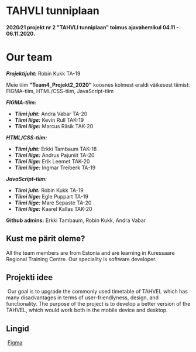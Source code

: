 # TAHVLI tunniplaan
#### 2020∕21 projekt nr 2 "TAHVLI tunniplaan" toimus ajavahemikul 04.11 - 06.11.2020.
# Our team

**_Projektijuht:_**    Robin Kukk TA-19 

Meie tiim **"Team4_Projekt2_2020"** koosnes kolmest eraldi väikesest tiimist: FIGMA-tiim, HTML/CSS-tiim, JavaScript-tiim 

**_FIGMA-tiim:_**

 - **_Tiimi juht:_** Andra Vabar TA-20
 - **_Tiimi liige:_** Kevin Rull TAK-19
 - **_Tiimi liige:_** Marcus Riisik TAK-20


**_HTML/CSS-tiim:_** 

 - **_Tiimi juht:_** Erkki Tambaum TAK-18
 - **_Tiimi liige:_** Andrus Pajuniit TA-20
 - **_Tiimi liige:_** Erik Leemet TAK-20
 - **_Tiimi liige:_** Ingmar Treiberk TA-19
 
 
**_JavaScript-tiim:_** 

 - **_Tiimi juht:_** Robin Kukk TA-19
 - **_Tiimi liige:_** Egle Puppart TA-19
 - **_Tiimi liige:_** Mare Sepaste TA-20
 - **_Tiimi liige:_** Kaarel Kallas TAK-20
 
 
**Github admins:** Erkki Tambaum, Robin Kukk, Andra Vabar


## Kust me pärit oleme?
All the team members are from Estonia and are learning in Kuressaare Regional Training Centre.
Our speciality is software developer.
​

## Projekti idee
​
Our goal is to upgrade the commonly used timetable of TAHVEL which has many disadvantages in terms of user-friendlyness, design, and functionality. The purpose of the project is to develop a better version of the TAHVEL, which would work both in the mobile device and desktop.

## Lingid
​
[Figma](https://www.figma.com/file/NFHuAEc0CIifLXgy5Ux3En/tahvel2.0?node-id=0%3A1)


